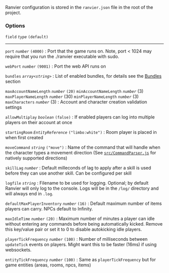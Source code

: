 Ranvier configuration is stored in the `ranvier.json` file in the root of the project.

### Options

`field` _`type`_ `(default)`

----

`port` _`number`_ `(4000)`
:    Port that the game runs on. Note, port < 1024 may require that you run the ./ranvier executable with sudo.

`webPort` _`number`_ `(9001)`
:    Port the web API runs on

`bundles` _`array<string>`_
:    List of enabled bundles, for details see the [Bundles](extending/bundles.md) section

`maxAccountNameLength` _`number`_ `(20)`
`minAccountNameLength` _`number`_ (3)
`maxPlayerNameLength` _`number`_ (30)
`minPlayerNameLength` _`number`_ (3)
`maxCharacters` _`number`_ (3)
:    Account and character creation validation settings

`allowMultiplay` _`boolean`_ `(false)`
:    If enabled players can log into multiple players on their account at once

`startingRoom` _`EntityReference`_ `("limbo:white")`
:    Room player is placed in when first created

`moveCommand` _`string`_ `("move")`
:    Name of the command that will handle when the character types a movement direction (See [`src/CommandParser.js`](https://github.com/shawncplus/ranviermud/blob/staging/src/CommandParser.js) for natively supported directions)

`skillLag` _`number`_
:    Default milleconds of lag to apply after a skill is used before they can use another skill. Can be configured per skill

`logfile` _`string`_
:    Filename to be used for logging. Optional; by default Ranvier will only log to the console. Logs will be in the `/log/` directory and will always end in `.log`.

`defaultMaxPlayerInventory` _`number`_ `(16)`
:    Default maximum number of items players can carry. NPCs default to Infinity.

`maxIdleTime` _`number`_ `(20)`
:    Maximum number of minutes a player can idle without entering any commands before being automatically kicked. Remove this key/value pair or set it to 0 to disable autokicking idle players.

`playerTickFrequency` _`number`_ `(100)`
:    Number of milliseconds between `updateTick` events on players. Might want this to be faster (16ms) if using websockets.

`entityTickFrequency` _`number`_ `(100)`
:    Same as `playerTickFrequency` but for game entities (areas, rooms, npcs, items)

